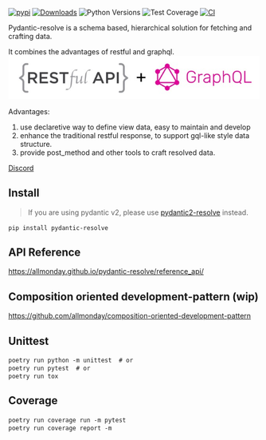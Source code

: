 [![pypi](https://img.shields.io/pypi/v/pydantic-resolve.svg)](https://pypi.python.org/pypi/pydantic-resolve)
[![Downloads](https://static.pepy.tech/personalized-badge/pydantic-resolve?period=month&units=abbreviation&left_color=grey&right_color=orange&left_text=Downloads)](https://pepy.tech/project/pydantic-resolve)
![Python Versions](https://img.shields.io/pypi/pyversions/pydantic-resolve)
![Test Coverage](https://img.shields.io/endpoint?url=https://gist.githubusercontent.com/allmonday/6f1661c6310e1b31c9a10b0d09d52d11/raw/covbadge.json)
[![CI](https://github.com/allmonday/pydantic_resolve/actions/workflows/ci.yml/badge.svg)](https://github.com/allmonday/pydantic_resolve/actions/workflows/ci.yml)

Pydantic-resolve is a schema based, hierarchical solution for fetching and crafting data.

It combines the advantages of restful and graphql.
![img](docs/images/intro.jpeg)


Advantages:
1. use declaretive way to define view data, easy to maintain and develop
2. enhance the traditional restful response, to support gql-like style data structure.
3. provide post_method and other tools to craft resolved data.


[Discord](https://discord.com/channels/1197929379951558797/1197929379951558800)

## Install

> If you are using pydantic v2, please use [pydantic2-resolve](https://github.com/allmonday/pydantic2-resolve) instead.


```shell
pip install pydantic-resolve
```


## API Reference
https://allmonday.github.io/pydantic-resolve/reference_api/

## Composition oriented development-pattern (wip)
https://github.com/allmonday/composition-oriented-development-pattern


## Unittest

```shell
poetry run python -m unittest  # or
poetry run pytest  # or
poetry run tox
```

## Coverage

```shell
poetry run coverage run -m pytest
poetry run coverage report -m
```
